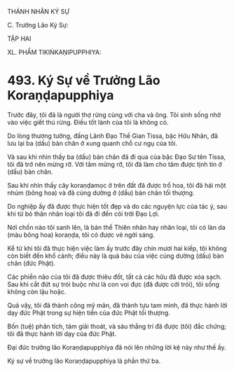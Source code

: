 THÁNH NHÂN KÝ SỰ

C. Trưởng Lão Ký Sự:

TẬP HAI

XL. PHẨM TIKIṄKAṆIPUPPHIYA:

# 493. Ký Sự về Trưởng Lão Koraṇḍapupphiya

Trước đây, tôi đã là người thợ rừng cùng với cha và ông. Tôi sinh sống nhờ vào việc giết thú rừng. Điều tốt lành của tôi là không có.

Do lòng thương tưởng, đấng Lãnh Đạo Thế Gian Tissa, bậc Hữu Nhãn, đã lưu lại ba (dấu) bàn chân ở xung quanh chỗ cư ngụ của tôi.

Và sau khi nhìn thấy ba (dấu) bàn chân đã đi qua của bậc Đạo Sư tên Tissa, tôi đã trở nên mừng rỡ. Với tâm mừng rỡ, tôi đã làm cho tâm được tịnh tín ở (dấu) bàn chân.

Sau khi nhìn thấy cây koraṇḍamọc ở trên đất đã được trổ hoa, tôi đã hái một nhúm (bông hoa) và đã cúng dường ở (dấu) bàn chân tối thượng.

Do nghiệp ấy đã được thực hiện tốt đẹp và do các nguyện lực của tác ý, sau khi từ bỏ thân nhân loại tôi đã đi đến cõi trời Đạo Lợi.

Nơi chốn nào tôi sanh lên, là bản thể Thiên nhân hay nhân loại, tôi có làn da (màu bông hoa) koraṇḍa, tôi có được vẻ ngời sáng.

Kể từ khi tôi đã thực hiện việc làm ấy trước đây chín mươi hai kiếp, tôi không còn biết đến khổ cảnh; điều này là quả báu của việc cúng dường (dấu) bàn chân (đức Phật).

Các phiền não của tôi đã được thiêu đốt, tất cả các hữu đã được xóa sạch. Sau khi cắt đứt sự trói buộc như là con voi đực (đã được cởi trói), tôi sống không còn lậu hoặc.

Quả vậy, tôi đã thành công mỹ mãn, đã thành tựu tam minh, đã thực hành lời dạy đức Phật trong sự hiện tiền của đức Phật tối thượng.

Bốn (tuệ) phân tích, tám giải thoát, và sáu thắng trí đã được (tôi) đắc chứng; tôi đã thực hành lời dạy của đức Phật.

Đại đức trưởng lão Koraṇḍapupphiya đã nói lên những lời kệ này như thế ấy.

Ký sự về trưởng lão Koraṇḍapupphiya là phần thứ ba.
